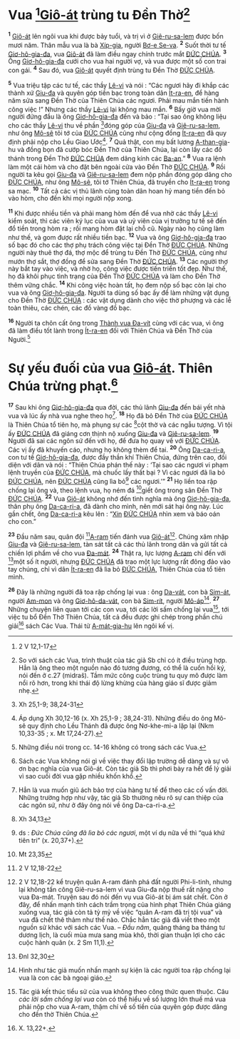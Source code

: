 # Vua [^1@-e28c15ad-fa42-4a41-825d-d36a84d3f6d6][Giô-át]() trùng tu Đền Thờ[^1-e28c15ad-fa42-4a41-825d-d36a84d3f6d6]
<sup><b>1</b></sup> [Giô-át]() lên ngôi vua khi được bảy tuổi, và trị vì ở [Giê-ru-sa-lem]() được bốn mươi năm. Thân mẫu vua là bà [Xíp-gia](), người [Bơ-e Se-va](). <sup><b>2</b></sup> Suốt thời tư tế [Giơ-hô-gia-đa](), vua [Giô-át]() đã làm điều ngay chính trước mắt [ĐỨC CHÚA](). <sup><b>3</b></sup> Ông [Giơ-hô-gia-đa]() cưới cho vua hai người vợ, và vua được một số con trai con gái. <sup><b>4</b></sup> Sau đó, vua [Giô-át]() quyết định trùng tu Đền Thờ [ĐỨC CHÚA]().

<sup><b>5</b></sup> Vua triệu tập các tư tế, các thầy [Lê-vi]() và nói : “Các ngươi hãy đi khắp các thành xứ [Giu-đa]() và quyên góp tiền bạc trong toàn dân [Ít-ra-en](), để hàng năm sửa sang Đền Thờ của Thiên Chúa các ngươi. Phải mau mắn tiến hành công việc !” Nhưng các thầy [Lê-vi]() lại không mau mắn. <sup><b>6</b></sup> Bấy giờ vua mời người đứng đầu là ông [Giơ-hô-gia-đa]() đến và bảo : “Tại sao ông không liệu cho các thầy [Lê-vi]() thu về phần [^2@-e28c15ad-fa42-4a41-825d-d36a84d3f6d6]đóng góp của [Giu-đa]() và [Giê-ru-sa-lem](), như ông [Mô-sê]() tôi tớ của [ĐỨC CHÚA]() cũng như cộng đồng [Ít-ra-en]() đã quy định phải nộp cho Lều Giao Ước[^2-e28c15ad-fa42-4a41-825d-d36a84d3f6d6]. <sup><b>7</b></sup> Quả thật, con mụ bất lương [A-than-gia]()-hu và đồng bọn đã cướp bóc Đền Thờ của Thiên Chúa, lại còn lấy các đồ thánh trong Đền Thờ [ĐỨC CHÚA]() đem dâng kính các [Ba-an]().” <sup><b>8</b></sup> Vua ra lệnh làm một cái hòm và cho đặt bên ngoài cửa vào Đền Thờ [ĐỨC CHÚA](). <sup><b>9</b></sup> Rồi người ta kêu gọi [Giu-đa]() và [Giê-ru-sa-lem]() đem nộp phần đóng góp dâng cho [ĐỨC CHÚA](), như ông [Mô-sê](), tôi tớ Thiên Chúa, đã truyền cho [Ít-ra-en]() trong sa mạc. <sup><b>10</b></sup> Tất cả các vị thủ lãnh cùng toàn dân hoan hỷ mang tiền đến bỏ vào hòm, cho đến khi mọi người nộp xong.

<sup><b>11</b></sup> Khi được nhiều tiền và phải mang hòm đến để vua nhờ các thầy [Lê-vi]() kiểm soát, thì các viên ký lục của vua và uỷ viên của vị trưởng tư tế sẽ đến đổ tiền trong hòm ra ; rồi mang hòm đặt lại chỗ cũ. Ngày nào họ cũng làm như thế, và gom được rất nhiều tiền bạc. <sup><b>12</b></sup> Vua và ông [Giơ-hô-gia-đa]() trao số bạc đó cho các thợ phụ trách công việc tại Đền Thờ [ĐỨC CHÚA](). Những người này thuê thợ đá, thợ mộc để trùng tu Đền Thờ [ĐỨC CHÚA](), cũng như mướn thợ sắt, thợ đồng để sửa sang Đền Thờ [ĐỨC CHÚA](). <sup><b>13</b></sup> Các người thợ này bắt tay vào việc, và nhờ họ, công việc được tiến triển tốt đẹp. Như thế, họ đã khôi phục tình trạng của Đền Thờ [ĐỨC CHÚA]() và làm cho Đền Thờ thêm vững chắc. <sup><b>14</b></sup> Khi công việc hoàn tất, họ đem nộp số bạc còn lại cho vua và ông [Giơ-hô-gia-đa](). Người ta dùng số bạc ấy để làm những vật dụng cho Đền Thờ [ĐỨC CHÚA]() : các vật dụng dành cho việc thờ phượng và các lễ toàn thiêu, các chén, các đồ vàng đồ bạc.

<sup><b>16</b></sup> Người ta chôn cất ông trong [Thành vua Đa-vít]() cùng với các vua, vì ông đã làm điều tốt lành trong [Ít-ra-en]() đối với Thiên Chúa và Đền Thờ của Người.[^3-e28c15ad-fa42-4a41-825d-d36a84d3f6d6]

# Sự yếu đuối của vua [Giô-át](). Thiên Chúa trừng phạt.[^4-e28c15ad-fa42-4a41-825d-d36a84d3f6d6]
<sup><b>17</b></sup> Sau khi ông [Giơ-hô-gia-đa]() qua đời, các thủ lãnh [Giu-đa]() đến bái yết nhà vua và lúc ấy nhà vua nghe theo họ[^5-e28c15ad-fa42-4a41-825d-d36a84d3f6d6]. <sup><b>18</b></sup> Họ đã bỏ Đền Thờ của [ĐỨC CHÚA]() là Thiên Chúa tổ tiên họ, mà phụng sự các [^3@-e28c15ad-fa42-4a41-825d-d36a84d3f6d6]cột thờ và các ngẫu tượng. Vì tội ấy [ĐỨC CHÚA]() đã giáng cơn thịnh nộ xuống [Giu-đa]() và [Giê-ru-sa-lem](). <sup><b>19</b></sup> Người đã sai các ngôn sứ đến với họ, để đưa họ quay về với [ĐỨC CHÚA](). Các vị ấy đã khuyến cáo, nhưng họ không thèm để tai. <sup><b>20</b></sup> Ông [Da-ca-ri-a](), con tư tế [Giơ-hô-gia-đa](), được đầy thần khí Thiên Chúa, đứng trên cao, đối diện với dân và nói : “Thiên Chúa phán thế này : ‘Tại sao các ngươi vi phạm lệnh truyền của [ĐỨC CHÚA](), mà chuốc lấy thất bại ? Vì các ngươi đã lìa bỏ [ĐỨC CHÚA](), nên [ĐỨC CHÚA]() cũng lìa bỏ[^6-e28c15ad-fa42-4a41-825d-d36a84d3f6d6] các ngươi.’” <sup><b>21</b></sup> Họ liền toa rập chống lại ông và, theo lệnh vua, họ ném đá [^4@-e28c15ad-fa42-4a41-825d-d36a84d3f6d6]giết ông trong sân Đền Thờ [ĐỨC CHÚA](). <sup><b>22</b></sup> Vua [Giô-át]() không nhớ đến tình nghĩa mà ông [Giơ-hô-gia-đa](), thân phụ ông [Da-ca-ri-a](), đã dành cho mình, nên mới sát hại ông này. Lúc gần chết, ông [Da-ca-ri-a]() kêu lên : “[Xin]() [ĐỨC CHÚA]() nhìn xem và báo oán cho con.”

<sup><b>23</b></sup> Đầu năm sau, quân đội [^5@-e28c15ad-fa42-4a41-825d-d36a84d3f6d6][A-ram]() tiến đánh vua [Giô-át]()[^7-e28c15ad-fa42-4a41-825d-d36a84d3f6d6]. Chúng xâm nhập [Giu-đa]() và [Giê-ru-sa-lem](), tàn sát tất cả các thủ lãnh trong dân và gửi tất cả chiến lợi phẩm về cho vua [Đa-mát](). <sup><b>24</b></sup> Thật ra, lực lượng [A-ram]() chỉ đến với [^6@-e28c15ad-fa42-4a41-825d-d36a84d3f6d6]một số ít người, nhưng [ĐỨC CHÚA]() đã trao một lực lượng rất đông đảo vào tay chúng, chỉ vì dân [Ít-ra-en]() đã lìa bỏ [ĐỨC CHÚA](), Thiên Chúa của tổ tiên mình.

<sup><b>26</b></sup> Đây là những người đã toa rập chống lại vua : ông [Da-vát](), con bà [Sim-át](), người [Am-mon]() và ông [Giơ-hô-da-vát](), con bà [Sim-rít](), người [Mô-áp]()[^9-e28c15ad-fa42-4a41-825d-d36a84d3f6d6]. <sup><b>27</b></sup> Những chuyện liên quan tới các con vua, tới các lời sấm chống lại vua[^10-e28c15ad-fa42-4a41-825d-d36a84d3f6d6], tới việc tu bổ Đền Thờ Thiên Chúa, tất cả đều được ghi chép trong phần chú giải[^11-e28c15ad-fa42-4a41-825d-d36a84d3f6d6] sách Các Vua. Thái tử [A-mát-gia-hu]() lên ngôi kế vị.

[^1-e28c15ad-fa42-4a41-825d-d36a84d3f6d6]: So với sách các Vua, trình thuật của tác giả Sb chỉ có ít điều trùng hợp. Hẳn là ông theo một nguồn nào đó tương đương, có thể là cuốn hồi ký, nói đến ở c.27 (midraš). Tầm mức công cuộc trùng tu quy mô được làm nổi rõ hơn, trong khi thái độ lừng khừng của hàng giáo sĩ được giảm nhẹ.
[^2-e28c15ad-fa42-4a41-825d-d36a84d3f6d6]: Áp dụng Xh 30,12-16 (x. Xh 25,1-9 ; 38,24-31). Những điều do ông Mô-sê quy định cho Lều Thánh đã được ông Nơ-khe-mi-a lặp lại (Nkm 10,33-35 ; x. Mt 17,24-27).
[^3-e28c15ad-fa42-4a41-825d-d36a84d3f6d6]: Những điều nói trong cc. 14-16 không có trong sách các Vua.
[^4-e28c15ad-fa42-4a41-825d-d36a84d3f6d6]: Sách các Vua không nói gì về việc thay đổi lập trường dễ dàng và sự vô ơn bạc nghĩa của vua Giô-át. Còn tác giả Sb thì phơi bày ra hết để lý giải vì sao cuối đời vua gặp nhiều khốn khổ.
[^5-e28c15ad-fa42-4a41-825d-d36a84d3f6d6]: Hẳn là vua muốn giũ ách bảo trợ của hàng tư tế để theo các cố vấn đời. Những trường hợp như vậy, tác giả Sb thường nêu rõ sự can thiệp của các ngôn sứ, như ở đây ông nói về ông Da-ca-ri-a.
[^6-e28c15ad-fa42-4a41-825d-d36a84d3f6d6]: ds : *Đức Chúa cũng đã lìa bỏ các ngươi*, một ví dụ nữa về thì “quá khứ tiên tri” (x. 20,37+).
[^7-e28c15ad-fa42-4a41-825d-d36a84d3f6d6]: 2 V 12,18-22 kể truyện quân A-ram đánh phá đất người Phi-li-tinh, nhưng lại không tấn công Giê-ru-sa-lem vì vua Giu-đa nộp thuế rất nặng cho vua Đa-mát. Truyện sau đó nói đến vụ vua Giô-át bị ám sát chết. Còn ở đây, để nhấn mạnh tính cách trầm trọng của hình phạt Thiên Chúa giáng xuống vua, tác giả còn tả tỷ mỷ về việc “quân A-ram đã trị tội vua” và vua đã chết thê thảm như thế nào. Chắc hẳn tác giả đã viết theo một nguồn sử khác với sách các Vua. – *Đầu năm*, quãng tháng ba tháng tư dương lịch, là cuối mùa mưa sang mùa khô, thời gian thuận lợi cho các cuộc hành quân (x. 2 Sm 11,1).
[^9-e28c15ad-fa42-4a41-825d-d36a84d3f6d6]: Hình như tác giả muốn nhấn mạnh sự kiện là các người toa rập chống lại vua là con các bà ngoại giáo.
[^10-e28c15ad-fa42-4a41-825d-d36a84d3f6d6]: Tác giả kết thúc tiểu sử của vua không theo công thức quen thuộc. Câu *các lời sấm chống lại vua* còn có thể hiểu về số lượng lớn thuế má vua phải nộp cho vua A-ram, thậm chí về số tiền của quyên góp được dâng cho đền thờ Thiên Chúa.
[^11-e28c15ad-fa42-4a41-825d-d36a84d3f6d6]: X. 13,22+.
[^1@-e28c15ad-fa42-4a41-825d-d36a84d3f6d6]: 2 V 12,1-17
[^2@-e28c15ad-fa42-4a41-825d-d36a84d3f6d6]: Xh 25,1-9; 38,24-31
[^3@-e28c15ad-fa42-4a41-825d-d36a84d3f6d6]: Xh 34,13
[^4@-e28c15ad-fa42-4a41-825d-d36a84d3f6d6]: Mt 23,35
[^5@-e28c15ad-fa42-4a41-825d-d36a84d3f6d6]: 2 V 12,18-22
[^6@-e28c15ad-fa42-4a41-825d-d36a84d3f6d6]: Đnl 32,30